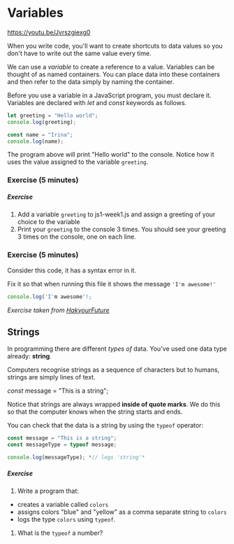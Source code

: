 # Variables

https://youtu.be/Jvrszgiexg0

When you write code, you'll want to create shortcuts to data values so you don't have to write out the same value every time.

We can use a *variable* to create a reference to a value. Variables can be thought of as named  containers. You can place data into these containers and then refer to  the data simply by naming the container.

Before you use a variable in a JavaScript program, you must declare it. Variables are declared with *let* and *const* keywords as follows.

```js
let greeting = "Hello world";
console.log(greeting);

const name = "Irina";
console.log(name);
```

The program above will print "Hello world" to the console. Notice how it uses the value assigned to the variable `greeting`.



### Exercise (5 minutes)

##### Exercise

1. Add a variable `greeting` to js1-week1.js and assign a greeting of your choice to the variable
2. Print your `greeting` to the console 3 times. You should see your greeting 3 times on the console, one on each line.



### Exercise (5 minutes)

Consider this code, it has a syntax error in it.

Fix it so that when running this file it shows the message `'I'm awesome!'`

```js
console.log('I'm awesome'!;
```

*Exercise taken from [HakyourFuture](https://github.com/HackYourFuture/JavaScript/tree/main/Week1/practice-exercises)*



## Strings



In programming there are different *types of* data. You've used one data type already: **string**.

Computers recognise strings as a sequence of characters but to humans, strings are simply lines of text.

*const* message = "This is a string";

Notice that strings are always wrapped **inside of quote marks**. We do this so that the computer knows when the string starts and ends.

You can check that the data is a string by using the `typeof` operator:

```js
const message = "This is a string";
const messageType = typeof message;

console.log(messageType); *// logs 'string'*
```



##### Exercise

1. Write a program that:

- creates a variable called `colors`
- assigns colors "blue" and "yellow" as a comma separate string to `colors`
- logs the type `colors` using `typeof`.

1. What is the `typeof` a number?





### 